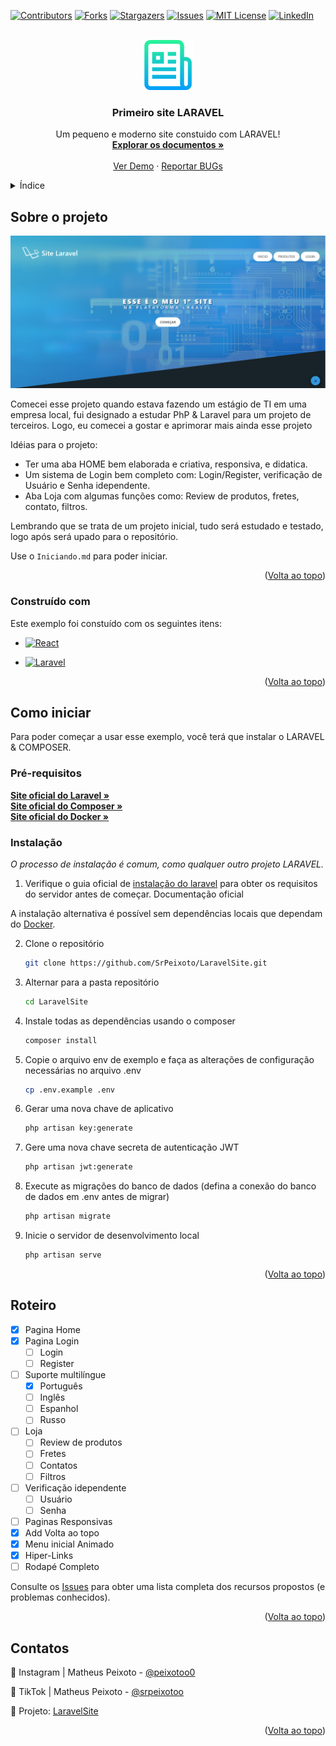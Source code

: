<a name="readme-top"></a>

[![Contributors][contributors-shield]][contributors-url]
[![Forks][forks-shield]][forks-url]
[![Stargazers][stars-shield]][stars-url]
[![Issues][issues-shield]][issues-url]
[![MIT License][license-shield]][license-url]
[![LinkedIn][linkedin-shield]][linkedin-url]



<!-- LOGO -->
<br />
<div align="center">
  <a href="https://github.com/SrPeixoto/LaravelSite">
    <img src="images/logo.png" alt="Logo" width="80" height="80">
  </a>

  <h3 align="center">Primeiro site LARAVEL</h3>

  <p align="center">
    Um pequeno e moderno site constuido com LARAVEL!
    <br />
    <a href="https://github.com/SrPeixoto/LaravelSite"><strong>Explorar os documentos »</strong></a>
    <br />
    <br />
    <a href="https://github.com/SrPeixoto/LaravelSite">Ver Demo</a>
    ·
    <a href="https://github.com/SrPeixoto/LaravelSite/issues">Reportar BUGs</a>
    <!-- · -->
    <!-- <a href="https://github.com/SrPeixoto/LaravelSite/issues">Request Feature</a> -->
  </p>
</div>



<!-- ÍNDICE -->
<details>
  <summary>Índice</summary>
  <ol>
    <li>
      <a href="#about-the-project">Sobre o projeto</a>
      <ul>
        <li><a href="#built-with">Construído com</a></li>
      </ul>
    </li>
    <li>
      <a href="#getting-started">Como iniciar</a>
      <ul>
        <li><a href="#prerequisites">Pré-requisitos</a></li>
        <li><a href="#installation">Instalação</a></li>
      </ul>
    </li>
    <li><a href="#usage">Uso</a></li>
    <li><a href="#roadmap">Roteiro</a></li>
    <li><a href="#contributing">Contribuindo</a></li>
    <li><a href="#license">Licença</a></li>
    <li><a href="#contact">Contato</a></li>
    <li><a href="#acknowledgments">Agradecimentos</a></li>
  </ol>
</details>



<!-- Sobre o projeto -->
## Sobre o projeto

[![Product Name Screen Shot][product-screenshot]](https://example.com)

Comecei esse projeto quando estava fazendo um estágio de TI em uma empresa local, fui designado a estudar PhP & Laravel para um projeto de terceiros. Logo, eu comecei a gostar e aprimorar mais ainda esse projeto

Idéias para o projeto:
* Ter uma aba HOME bem elaborada e criativa, responsiva, e didatica.
* Um sistema de Login bem completo com: Login/Register, verificação de Usuário e Senha idependente.
* Aba Loja com algumas funções como: Review de produtos, fretes, contato, filtros.

Lembrando que se trata de um projeto inicial, tudo será estudado e testado, logo após será upado para o repositório.

Use o `Iniciando.md` para poder iniciar.

<p align="right">(<a href="#readme-top">Volta ao topo</a>)</p>



### Construído com

Este exemplo foi constuído com os seguintes itens:

<!-- * [![Next][Next.js]][Next-url] -->
* [![React][React.js]][React-url]
<!-- * [![Vue][Vue.js]][Vue-url]
* [![Angular][Angular.io]][Angular-url]
* [![Svelte][Svelte.dev]][Svelte-url] -->
* [![Laravel][Laravel.com]][Laravel-url]
<!-- * [![Bootstrap][Bootstrap.com]][Bootstrap-url]
* [![JQuery][JQuery.com]][JQuery-url]-->

<p align="right">(<a href="#readme-top">Volta ao topo</a>)</p>



<!-- Como iniciar -->
## Como iniciar

Para poder começar a usar esse exemplo, você terá que instalar o LARAVEL & COMPOSER.

### Pré-requisitos

  <a href="https://laravel.com"><strong>Site oficial do Laravel »</strong></a>
  <br />
  <a href="https://getcomposer.org"><strong>Site oficial do Composer »</strong></a>
  <br />
  <a href="https://www.docker.com/"><strong>Site oficial do Docker »</strong></a>

### Instalação

_O processo de instalação é comum, como qualquer outro projeto LARAVEL._

1. Verifique o guia oficial de <a href="#prerequisites">instalação do laravel</a> para obter os requisitos do servidor antes de começar. Documentação oficial

A instalação alternativa é possível sem dependências locais que dependam do <a href="#prerequisites">Docker</a>.

2. Clone o repositório
   ```sh
   git clone https://github.com/SrPeixoto/LaravelSite.git
   ```
3. Alternar para a pasta repositório
   ```sh
   cd LaravelSite
   ```
4. Instale todas as dependências usando o composer
   ```sh
   composer install
   ```
5. Copie o arquivo env de exemplo e faça as alterações de configuração necessárias no arquivo .env
   ```sh
   cp .env.example .env
   ```
6. Gerar uma nova chave de aplicativo
   ```sh
   php artisan key:generate
   ```
7. Gere uma nova chave secreta de autenticação JWT
   ```sh
   php artisan jwt:generate
   ```
8. Execute as migrações do banco de dados (defina a conexão do banco de dados em .env antes de migrar)
   ```sh
   php artisan migrate
   ```
9. Inicie o servidor de desenvolvimento local
   ```sh
   php artisan serve
   ```

<p align="right">(<a href="#readme-top">Volta ao topo</a>)</p>



<!-- Roteiro -->
## Roteiro

- [x] Pagina Home
- [x] Pagina Login
    - [ ] Login
    - [ ] Register
- [ ] Suporte multilíngue
    - [x] Português
    - [ ] Inglês
    - [ ] Espanhol
    - [ ] Russo
- [ ] Loja
    - [ ] Review de produtos
    - [ ] Fretes
    - [ ] Contatos
    - [ ] Filtros    
- [ ] Verificação idependente
    - [ ] Usuário
    - [ ] Senha  
- [ ] Paginas Responsivas
- [x] Add Volta ao topo
- [x] Menu inicial Animado
- [x] Hiper-Links
- [ ] Rodapé Completo

Consulte os [Issues](https://github.com/SrPeixoto/LaravelSite/issues) para obter uma lista completa dos recursos propostos (e problemas conhecidos).

<p align="right">(<a href="#readme-top">Volta ao topo</a>)</p>


<!-- LICENSE -->
<!-- ## License

 `LICENSE.txt` 

<p align="right">(<a href="#readme-top">Volta ao topo</a>)</p> -->



<!-- CONTACT -->
## Contatos

📸 Instagram | Matheus Peixoto - [@peixotoo0](https://www.instagram.com/peixotoo0/)


🎥 TikTok | Matheus Peixoto - [@srpeixotoo](https://www.tiktok.com/@srpeixotoo)

📂 Projeto: [LaravelSite](https://github.com/SrPeixoto/LaravelSite)

<p align="right">(<a href="#readme-top">Volta ao topo</a>)</p>



<!-- MARKDOWN LINKS & IMAGES -->
<!-- https://www.markdownguide.org/basic-syntax/#reference-style-links -->
[contributors-shield]: https://img.shields.io/github/contributors/SrPeixoto/LaravelSite.svg?style=for-the-badge
[contributors-url]: https://github.com/SrPeixoto/LaravelSite/graphs/contributors
[forks-shield]: https://img.shields.io/github/forks/SrPeixoto/LaravelSite.svg?style=for-the-badge
[forks-url]: https://github.com/SrPeixoto/LaravelSite/network/members
[stars-shield]: https://img.shields.io/github/stars/SrPeixoto/LaravelSite.svg?style=for-the-badge
[stars-url]: https://github.com/SrPeixoto/LaravelSite/stargazers
[issues-shield]: https://img.shields.io/github/issues/SrPeixoto/LaravelSite.svg?style=for-the-badge
[issues-url]: https://github.com/SrPeixoto/LaravelSite/issues
[license-shield]: https://img.shields.io/github/license/SrPeixoto/LaravelSite.svg?style=for-the-badge
[license-url]: https://github.com/SrPeixoto/LaravelSite/blob/master/LICENSE.txt
[linkedin-shield]: https://img.shields.io/badge/-LinkedIn-black.svg?style=for-the-badge&logo=linkedin&colorB=555
[linkedin-url]: https://linkedin.com/in/othneildrew
[product-screenshot]: images/1.png
[Next.js]: https://img.shields.io/badge/next.js-000000?style=for-the-badge&logo=nextdotjs&logoColor=white
[Next-url]: https://nextjs.org/
[React.js]: https://img.shields.io/badge/React-20232A?style=for-the-badge&logo=react&logoColor=61DAFB
[React-url]: https://reactjs.org/
[Vue.js]: https://img.shields.io/badge/Vue.js-35495E?style=for-the-badge&logo=vuedotjs&logoColor=4FC08D
[Vue-url]: https://vuejs.org/
[Angular.io]: https://img.shields.io/badge/Angular-DD0031?style=for-the-badge&logo=angular&logoColor=white
[Angular-url]: https://angular.io/
[Svelte.dev]: https://img.shields.io/badge/Svelte-4A4A55?style=for-the-badge&logo=svelte&logoColor=FF3E00
[Svelte-url]: https://svelte.dev/
[Laravel.com]: https://img.shields.io/badge/Laravel-FF2D20?style=for-the-badge&logo=laravel&logoColor=white
[Laravel-url]: https://laravel.com
[Bootstrap.com]: https://img.shields.io/badge/Bootstrap-563D7C?style=for-the-badge&logo=bootstrap&logoColor=white
[Bootstrap-url]: https://getbootstrap.com
[JQuery.com]: https://img.shields.io/badge/jQuery-0769AD?style=for-the-badge&logo=jquery&logoColor=white
[JQuery-url]: https://jquery.com 
